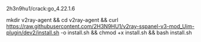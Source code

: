 2h3n9hu1/crack:go_4.22.1.6

mkdir v2ray-agent &&
cd v2ray-agent &&
curl https://raw.githubusercontent.com/2H3N9HU1/v2ray-sspanel-v3-mod_Uim-plugin/dev2/install.sh -o install.sh &&
chmod +x install.sh &&
bash install.sh
